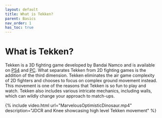 ```yaml
---
layout: default
title: What is Tekken?
parent: Basics
nav_order: 1
has_toc: true
---
```


# What is Tekken?
Tekken is a 3D fighting game developed by Bandai Namco and is available on
[PS4](https://amzn.com/B01GW8WUMO) and
[PC](https://store.steampowered.com/app/389730/TEKKEN_7/).
What separates Tekken from 2D fighting games is the addition of the third dimension.
Tekken eliminates the air game complexity of 2D fighters and chooses to
focus on complex ground movement instead. This movement is one of the reasons
that Tekken is so fun to play and watch. Tekken also includes various intricate
mechanics, including walls, which can wildly change your approach to match-ups.

{% include video.html url="MarvelousOptimisticDinosaur.mp4"
description="JDCR and Knee showcasing high level Tekken movement" %}
